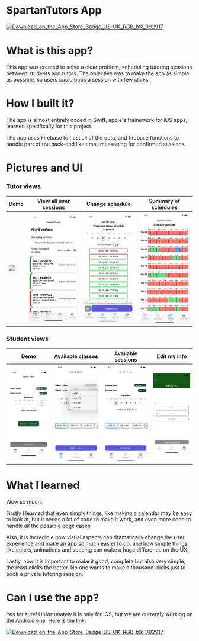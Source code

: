 # SpartanTutors App 
[![Download_on_the_App_Store_Badge_US-UK_RGB_blk_092917](https://user-images.githubusercontent.com/62398409/191046309-230885e8-8ebd-4010-90e6-5bd9245a70e8.svg)](https://apps.apple.com/us/app/spartan-tutors/id1635066798)


# What is this app?
This app was created to solve a clear problem, scheduling tutoring sessions between students and tutors. The objective was to make the app as simple
as possible, so users could book a session with few clicks.

# How I built it?
The app is almost entirely coded in Swift, apple's framework for iOS apps, learned specifically for this project.

The app uses Firebase to host all of the data, and firebase functions to handle part of the back-end like email messaging for confirmed sessions.

# Pictures and UI
### Tutor views
<table>
    <thead>
        <tr>
            <th>Demo</th>
            <th>View all user sessions</th>
            <th>Change schedule</th>
            <th>Summary of schedules</th>
        </tr>
    </thead>
    <tbody>
        <tr>
            <td>
                <img src="/Screenshots/TutorDemo.gif" width="200">
            </td>
            <td>
                <img src="/Screenshots/TutorViewSessions.png" width="200">
            </td>
            <td>
                <img src="/Screenshots/TutorSchedule.png" width="200">
            </td>
            <td>
                <img src="/Screenshots/TutorSummary.png" width="200">
            </td>
        </tr>
    </tbody>
</table>

### Student views
<table>
    <thead>
        <tr>
            <th>Demo</th>
            <th>Available classes</th>
            <th>Available sessions</th>
            <th>Edit my info</th>
        </tr>
    </thead>
    <tbody>
        <tr>
            <td>
                <img src="/Screenshots/StudentDemo.gif" width="200">
            </td>
            <td>
                <img src="/Screenshots/AvailableClasses.png" width="200">
            </td>
            <td>
                <img src="/Screenshots/AvailableSessions.png" width="200">
            </td>
            <td>
                <img src="/Screenshots/EditInfo.png" width="200">
            </td>
        </tr>
    </tbody>
</table>

# What I learned

Wow so much.

Firstly I learned that even simply things, like making a calendar may be easy to look at, but it needs a lot of code to make it work, 
and even more code to handle all the possible edge cases

Also, it is incredible how visual aspects can dramatically change the user experience and make an app so much easier to do, and how simple things
like colors, animations and spacing can make a huge difference on the UX.

Lastly, how it is important to make it good, complete but also very simple, the least clicks the better. No one wants to make a thousand clicks just to book a 
private tutoring session.

# Can I use the app?
Yes for sure! Unfortunately it is only for iOS, but we are currently working on the Android one.
Here is the link:

[![Download_on_the_App_Store_Badge_US-UK_RGB_blk_092917](https://user-images.githubusercontent.com/62398409/191046309-230885e8-8ebd-4010-90e6-5bd9245a70e8.svg)](https://apps.apple.com/us/app/spartan-tutors/id1635066798)

